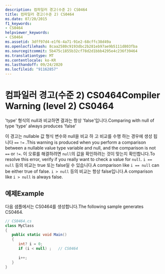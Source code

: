 ```yaml
---
description: 컴파일러 경고(수준 2) CS0464
title: 컴파일러 경고(수준 2) CS0464
ms.date: 07/20/2015
f1_keywords:
- CS0464
helpviewer_keywords:
- CS0464
ms.assetid: 3dff97d4-e1f6-4a71-91e2-68cffc38d49a
ms.openlocfilehash: 8caa2580c9193dbc2b281eb97ae9b5111d803fba
ms.sourcegitcommit: 5b475c1855b32cf78d2d1bbb4295e4c236f39464
ms.translationtype: MT
ms.contentlocale: ko-KR
ms.lasthandoff: 09/24/2020
ms.locfileid: "91162857"
---
```

# <a name="compiler-warning-level-2-cs0464"></a><span data-ttu-id="6772f-103">컴파일러 경고(수준 2) CS0464</span><span class="sxs-lookup"><span data-stu-id="6772f-103">Compiler Warning (level 2) CS0464</span></span>

<span data-ttu-id="6772f-104">'type' 형식의 null과 비교하면 결과는 항상 'false'입니다.</span><span class="sxs-lookup"><span data-stu-id="6772f-104">Comparing with null of type 'type' always produces 'false'</span></span>  
  
 <span data-ttu-id="6772f-105">이 경고는 nullable 값 형식 변수와 null을 비교 하 고 비교를 수행 하는 경우에 생성 됩니다 `==` `!=` .</span><span class="sxs-lookup"><span data-stu-id="6772f-105">This warning is produced when you perform a comparison between a nullable value type variable and null, and the comparison is not `==` or `!=`.</span></span> <span data-ttu-id="6772f-106">이 오류를 해결하려면 `null`의 값을 확인하려는 것이 맞는지 확인합니다.</span><span class="sxs-lookup"><span data-stu-id="6772f-106">To resolve this error, verify if you really want to check a value for `null`.</span></span> <span data-ttu-id="6772f-107">`i == null` 등의 비교는 true 또는 false일 수 있습니다.</span><span class="sxs-lookup"><span data-stu-id="6772f-107">A comparison like `i == null` can be either true of false.</span></span> <span data-ttu-id="6772f-108">`i > null` 등의 비교는 항상 false입니다.</span><span class="sxs-lookup"><span data-stu-id="6772f-108">A comparison like `i > null` is always false.</span></span>  
  
## <a name="example"></a><span data-ttu-id="6772f-109">예제</span><span class="sxs-lookup"><span data-stu-id="6772f-109">Example</span></span>  

 <span data-ttu-id="6772f-110">다음 샘플에서는 CS0464를 생성합니다.</span><span class="sxs-lookup"><span data-stu-id="6772f-110">The following sample generates CS0464.</span></span>  
  
```csharp  
// CS0464.cs  
class MyClass  
{  
   public static void Main()  
   {  
      int? i = 0;  
      if (i < null) ;   // CS0464  
  
      i++;  
   }  
}  
```
